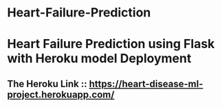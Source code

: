 # Heart-Failure-Prediction
# Heart Failure Prediction using Flask with Heroku model Deployment

## The Heroku Link :: https://heart-disease-ml-project.herokuapp.com/

